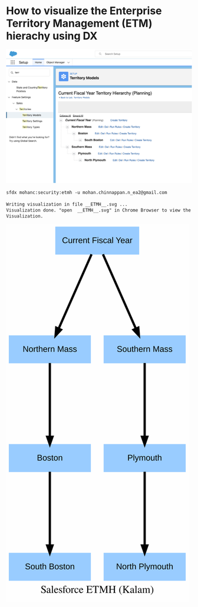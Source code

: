 # How to visualize the Enterprise Territory Management (ETM) hierachy using DX

![etm hierarchy](etm-0.png)
```
sfdx mohanc:security:etmh -u mohan.chinnappan.n_ea2@gmail.com 

Writing visualization in file __ETMH__.svg ...
Visualization done. "open  __ETMH__.svg" in Chrome Browser to view the Visualization.
```

![etm hierarchy](__ETMH__.svg)
